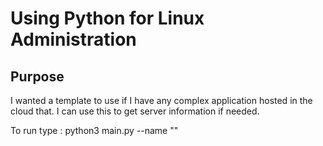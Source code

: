 # Using Python for Linux Administration

## Purpose
I wanted a template to use if I have any complex 
application hosted in the cloud that.  I can use this
to get server information if needed.

To run type : python3 main.py --name "<theName>"
